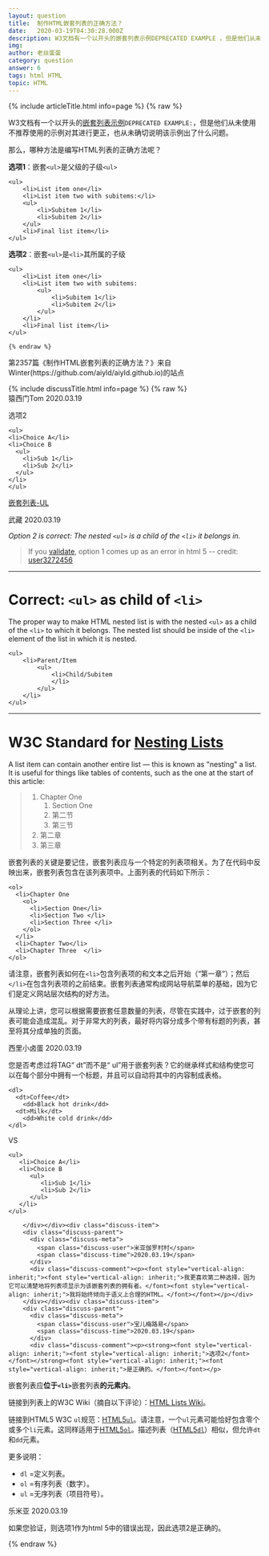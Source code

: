 ```yaml
---
layout: question
title:  制作HTML嵌套列表的正确方法？
date:   2020-03-19T04:30:28.000Z
description: W3文档有一个以开头的嵌套列表示例DEPRECATED EXAMPLE ，但是他们从未使用不推荐使用的示例对其进行更正，也从未确切说明该示例出了什么问题。...
img: 
author: 老丝蛋蛋
category: question
answer: 6
tags: html HTML
topic: HTML
---
```

<div class="article-root">
  <div class="article">
    {% include articleTitle.html info=page %}
    {% raw %}
    <div class="article-content"><p><font style="vertical-align: inherit;"><font style="vertical-align: inherit;">W3文档有一个</font><font style="vertical-align: inherit;">以开头</font><font style="vertical-align: inherit;">的</font></font><a href="http://www.w3.org/TR/html401/struct/lists.html#h-10.2" rel="noreferrer"><font style="vertical-align: inherit;"><font style="vertical-align: inherit;">嵌套列表示例</font></font></a><font style="vertical-align: inherit;"></font><code>DEPRECATED EXAMPLE:</code><font style="vertical-align: inherit;"><font style="vertical-align: inherit;">，但是他们从未使用不推荐使用的示例对其进行更正，也从未确切说明该示例出了什么问题。</font></font></p>

<p><font style="vertical-align: inherit;"><font style="vertical-align: inherit;">那么，哪种方法是编写HTML列表的正确方法呢？</font></font></p>

<p><strong><font style="vertical-align: inherit;"><font style="vertical-align: inherit;">选项1</font></font></strong><font style="vertical-align: inherit;"><font style="vertical-align: inherit;">：嵌套</font></font><code>&lt;ul&gt;</code><font style="vertical-align: inherit;"><font style="vertical-align: inherit;">是父级的子级</font></font><code>&lt;ul&gt;</code></p>

<pre><code>&lt;ul&gt;<font></font>
    &lt;li&gt;List item one&lt;/li&gt;<font></font>
    &lt;li&gt;List item two with subitems:&lt;/li&gt;<font></font>
    &lt;ul&gt;<font></font>
        &lt;li&gt;Subitem 1&lt;/li&gt;<font></font>
        &lt;li&gt;Subitem 2&lt;/li&gt;<font></font>
    &lt;/ul&gt;<font></font>
    &lt;li&gt;Final list item&lt;/li&gt;<font></font>
&lt;/ul&gt;<font></font>
</code></pre>

<p><strong><font style="vertical-align: inherit;"><font style="vertical-align: inherit;">选项2</font></font></strong><font style="vertical-align: inherit;"><font style="vertical-align: inherit;">：嵌套</font></font><code>&lt;ul&gt;</code><font style="vertical-align: inherit;"><font style="vertical-align: inherit;">是</font></font><code>&lt;li&gt;</code><font style="vertical-align: inherit;"><font style="vertical-align: inherit;">其所属的子级</font></font></p>

<pre><code>&lt;ul&gt;<font></font>
    &lt;li&gt;List item one&lt;/li&gt;<font></font>
    &lt;li&gt;List item two with subitems:<font></font>
        &lt;ul&gt;<font></font>
            &lt;li&gt;Subitem 1&lt;/li&gt;<font></font>
            &lt;li&gt;Subitem 2&lt;/li&gt;<font></font>
        &lt;/ul&gt;<font></font>
    &lt;/li&gt;<font></font>
    &lt;li&gt;Final list item&lt;/li&gt;<font></font>
&lt;/ul&gt;<font></font>
</code></pre></div>
    {% endraw %}
  </div>
  <p class="winter_mark">第2357篇《制作HTML嵌套列表的正确方法？》来自Winter(https://github.com/aiyld/aiyld.github.io)的站点</p>
  <div class="discuss-wrapper">
    {% include discussTitle.html info=page %}
    {% raw %}
    <div class="discuss-item">
        <div class="discuss-parent">
          <div class="discuss-meta">
            <span class="discuss-user">猿西门Tom</span>
            <span class="discuss-time">2020.03.19</span>
          </div>
          <div class="discuss-comment"><p><font style="vertical-align: inherit;"><font style="vertical-align: inherit;">选项2</font></font></p>

<pre><code>&lt;ul&gt;<font></font>
&lt;li&gt;Choice A&lt;/li&gt;<font></font>
&lt;li&gt;Choice B<font></font>
  &lt;ul&gt;<font></font>
    &lt;li&gt;Sub 1&lt;/li&gt;<font></font>
    &lt;li&gt;Sub 2&lt;/li&gt;<font></font>
  &lt;/ul&gt;<font></font>
&lt;/li&gt;<font></font>
&lt;/ul&gt;<font></font>
</code></pre>

<p><a href="http://www.webmasterworld.com/html/3179707.htm" rel="noreferrer"><font style="vertical-align: inherit;"><font style="vertical-align: inherit;">嵌套列表-UL</font></font></a>    </p></div>
        </div></div><div class="discuss-item">
        <div class="discuss-parent">
          <div class="discuss-meta">
            <span class="discuss-user">武藏</span>
            <span class="discuss-time">2020.03.19</span>
          </div>
          <div class="discuss-comment"><p><em>Option 2 is correct: The nested <code>&lt;ul&gt;</code> is a child of the <code>&lt;li&gt;</code> it belongs in.</em></p>

<blockquote>
  <p>If you <a href="https://validator.w3.org/" rel="noreferrer">validate</a>, option 1 comes up as an error in html 5 -- credit: <a href="https://stackoverflow.com/a/21562051/1438029">user3272456</a></p>
</blockquote>

<hr>

<h1>Correct: <code>&lt;ul&gt;</code> as child of <code>&lt;li&gt;</code></h1>

<p>The proper way to make HTML nested list is with the nested <code>&lt;ul&gt;</code> as a child of the <code>&lt;li&gt;</code> to which it belongs.  The nested list should be inside of the <code>&lt;li&gt;</code> element of the list in which it is nested.</p>

<pre><code>&lt;ul&gt;<font></font>
    &lt;li&gt;Parent/Item<font></font>
        &lt;ul&gt;<font></font>
            &lt;li&gt;Child/Subitem<font></font>
            &lt;/li&gt;<font></font>
        &lt;/ul&gt;<font></font>
    &lt;/li&gt;<font></font>
&lt;/ul&gt;<font></font>
</code></pre>

<hr>

<h1>W3C Standard for <a href="http://www.w3.org/wiki/HTML_lists#Nesting_lists" rel="noreferrer">Nesting Lists</a></h1>

<p>A list item can contain another entire list — this is known as "nesting" a list. It is useful for things like tables of contents, such as the one at the start of this article:</p>

<blockquote>
  <ol>
  <li>Chapter One
  
  <ol>
  <li>Section One</li>
  <li><font style="vertical-align: inherit;"><font style="vertical-align: inherit;">第二节</font></font></li>
  <li><font style="vertical-align: inherit;"><font style="vertical-align: inherit;">第三节</font></font></li>
  </ol></li>
  <li><font style="vertical-align: inherit;"><font style="vertical-align: inherit;">第二章</font></font></li>
  <li><font style="vertical-align: inherit;"><font style="vertical-align: inherit;">第三章</font></font></li>
  </ol>
</blockquote>

<p><font style="vertical-align: inherit;"><font style="vertical-align: inherit;">嵌套列表的关键是要记住，嵌套列表应与一个特定的列表项相关。</font><font style="vertical-align: inherit;">为了在代码中反映出来，嵌套列表包含在该列表项中。</font><font style="vertical-align: inherit;">上面列表的代码如下所示：</font></font></p>

<pre><code>&lt;ol&gt;<font></font>
  &lt;li&gt;Chapter One<font></font>
    &lt;ol&gt;<font></font>
      &lt;li&gt;Section One&lt;/li&gt;<font></font>
      &lt;li&gt;Section Two &lt;/li&gt;<font></font>
      &lt;li&gt;Section Three &lt;/li&gt;<font></font>
    &lt;/ol&gt;<font></font>
  &lt;/li&gt;<font></font>
  &lt;li&gt;Chapter Two&lt;/li&gt;<font></font>
  &lt;li&gt;Chapter Three  &lt;/li&gt;<font></font>
&lt;/ol&gt;<font></font>
</code></pre>

<p><font style="vertical-align: inherit;"><font style="vertical-align: inherit;">请注意，嵌套列表如何在</font></font><code>&lt;li&gt;</code><font style="vertical-align: inherit;"><font style="vertical-align: inherit;">包含列表项</font><font style="vertical-align: inherit;">的</font><font style="vertical-align: inherit;">和文本</font><font style="vertical-align: inherit;">之后开始</font><font style="vertical-align: inherit;">（“第一章”）；</font><font style="vertical-align: inherit;">然后</font></font><code>&lt;/li&gt;</code><font style="vertical-align: inherit;"><font style="vertical-align: inherit;">在包含列表项的</font><font style="vertical-align: inherit;">之前结束</font><font style="vertical-align: inherit;">。</font><font style="vertical-align: inherit;">嵌套列表通常构成网站导航菜单的基础，因为它们是定义网站层次结构的好方法。</font></font></p>

<p><font style="vertical-align: inherit;"><font style="vertical-align: inherit;">从理论上讲，您可以根据需要嵌套任意数量的列表，尽管在实践中，过于嵌套的列表可能会造成混乱。</font><font style="vertical-align: inherit;">对于非常大的列表，最好将内容分成多个带有标题的列表，甚至将其分成单独的页面。</font></font></p></div>
        </div></div><div class="discuss-item">
        <div class="discuss-parent">
          <div class="discuss-meta">
            <span class="discuss-user">西里小卤蛋</span>
            <span class="discuss-time">2020.03.19</span>
          </div>
          <div class="discuss-comment"><p><font style="vertical-align: inherit;"><font style="vertical-align: inherit;">您是否考虑过将TAG“ dt”而不是“ ul”用于嵌套列表？</font><font style="vertical-align: inherit;">它的继承样式和结构使您可以在每个部分中拥有一个标题，并且可以自动将其中的内容制成表格。</font></font></p>

<pre><code>&lt;dl&gt;<font></font>
  &lt;dt&gt;Coffee&lt;/dt&gt;<font></font>
    &lt;dd&gt;Black hot drink&lt;/dd&gt;<font></font>
  &lt;dt&gt;Milk&lt;/dt&gt;<font></font>
    &lt;dd&gt;White cold drink&lt;/dd&gt;<font></font>
&lt;/dl&gt;<font></font>
</code></pre>

<p><font style="vertical-align: inherit;"><font style="vertical-align: inherit;">VS</font></font></p>

<pre><code>&lt;ul&gt;<font></font>
   &lt;li&gt;Choice A&lt;/li&gt;<font></font>
   &lt;li&gt;Choice B<font></font>
      &lt;ul&gt;<font></font>
         &lt;li&gt;Sub 1&lt;/li&gt;<font></font>
         &lt;li&gt;Sub 2&lt;/li&gt;<font></font>
      &lt;/ul&gt;<font></font>
   &lt;/li&gt;<font></font>
&lt;/ul&gt;<font></font>
</code></pre></div>
        </div></div><div class="discuss-item">
        <div class="discuss-parent">
          <div class="discuss-meta">
            <span class="discuss-user">米亚伽罗村村</span>
            <span class="discuss-time">2020.03.19</span>
          </div>
          <div class="discuss-comment"><p><font style="vertical-align: inherit;"><font style="vertical-align: inherit;">我更喜欢第二种选择，因为它可以清楚地将列表项显示为该嵌套列表的拥有者。</font><font style="vertical-align: inherit;">我将始终倾向于语义上合理的HTML。</font></font></p></div>
        </div></div><div class="discuss-item">
        <div class="discuss-parent">
          <div class="discuss-meta">
            <span class="discuss-user">宝儿梅路易</span>
            <span class="discuss-time">2020.03.19</span>
          </div>
          <div class="discuss-comment"><p><strong><font style="vertical-align: inherit;"><font style="vertical-align: inherit;">选项2</font></font></strong><font style="vertical-align: inherit;"><font style="vertical-align: inherit;">是正确的。</font></font></p>

<p><font style="vertical-align: inherit;"><font style="vertical-align: inherit;">嵌套列表应</font></font><strong><font style="vertical-align: inherit;"><font style="vertical-align: inherit;">位于</font></font><code>&lt;li&gt;</code><font style="vertical-align: inherit;"></font></strong><font style="vertical-align: inherit;"><font style="vertical-align: inherit;">嵌套列表</font><strong><font style="vertical-align: inherit;">的</font></strong><strong><font style="vertical-align: inherit;">元素</font></strong><strong><font style="vertical-align: inherit;">内</font></strong><font style="vertical-align: inherit;">。</font></font></p>

<p><font style="vertical-align: inherit;"><font style="vertical-align: inherit;">链接到列表上的W3C Wiki（摘自以下评论）：</font></font><a href="https://www.w3.org/wiki/HTML_lists" rel="noreferrer"><font style="vertical-align: inherit;"><font style="vertical-align: inherit;">HTML Lists Wiki</font></font></a><font style="vertical-align: inherit;"><font style="vertical-align: inherit;">。</font></font></p>

<p><font style="vertical-align: inherit;"><font style="vertical-align: inherit;">链接到HTML5 W3C </font></font><code>ul</code><font style="vertical-align: inherit;"><font style="vertical-align: inherit;">规范：</font></font><a href="https://www.w3.org/TR/html5/grouping-content.html#the-ul-element" rel="noreferrer"><font style="vertical-align: inherit;"><font style="vertical-align: inherit;">HTML5</font></font><code>ul</code></a><font style="vertical-align: inherit;"><font style="vertical-align: inherit;">。</font><font style="vertical-align: inherit;">请注意，一个</font></font><code>ul</code><font style="vertical-align: inherit;"><font style="vertical-align: inherit;">元素可能恰好包含零个或多个</font></font><code>li</code><font style="vertical-align: inherit;"><font style="vertical-align: inherit;">元素。</font><font style="vertical-align: inherit;">这同样适用于</font></font><a href="https://www.w3.org/TR/html5/grouping-content.html#the-ol-element" rel="noreferrer"><font style="vertical-align: inherit;"><font style="vertical-align: inherit;">HTML5</font></font><code>ol</code></a><font style="vertical-align: inherit;"><font style="vertical-align: inherit;">。</font><font style="vertical-align: inherit;">描述列表（</font></font><a href="https://www.w3.org/TR/html5/grouping-content.html#the-dl-element" rel="noreferrer"><font style="vertical-align: inherit;"><font style="vertical-align: inherit;">HTML5</font></font><code>dl</code></a><font style="vertical-align: inherit;"><font style="vertical-align: inherit;">）相似，但允许</font></font><code>dt</code><font style="vertical-align: inherit;"><font style="vertical-align: inherit;">和</font></font><code>dd</code><font style="vertical-align: inherit;"><font style="vertical-align: inherit;">元素。</font></font></p>

<p><font style="vertical-align: inherit;"><font style="vertical-align: inherit;">更多说明：</font></font></p>

<ul>
<li><code>dl</code><font style="vertical-align: inherit;"><font style="vertical-align: inherit;"> =定义列表。</font></font></li>
<li><code>ol</code><font style="vertical-align: inherit;"><font style="vertical-align: inherit;"> =有序列表（数字）。</font></font></li>
<li><code>ul</code><font style="vertical-align: inherit;"><font style="vertical-align: inherit;"> =无序列表（项目符号）。</font></font></li>
</ul></div>
        </div></div><div class="discuss-item">
        <div class="discuss-parent">
          <div class="discuss-meta">
            <span class="discuss-user">乐米亚</span>
            <span class="discuss-time">2020.03.19</span>
          </div>
          <div class="discuss-comment"><p><font style="vertical-align: inherit;"><font style="vertical-align: inherit;">如果您验证，则选项1作为html 5中的错误出现，因此选项2是正确的。</font></font></p></div>
        </div></div>
    {% endraw %}
  </div>
<div>
